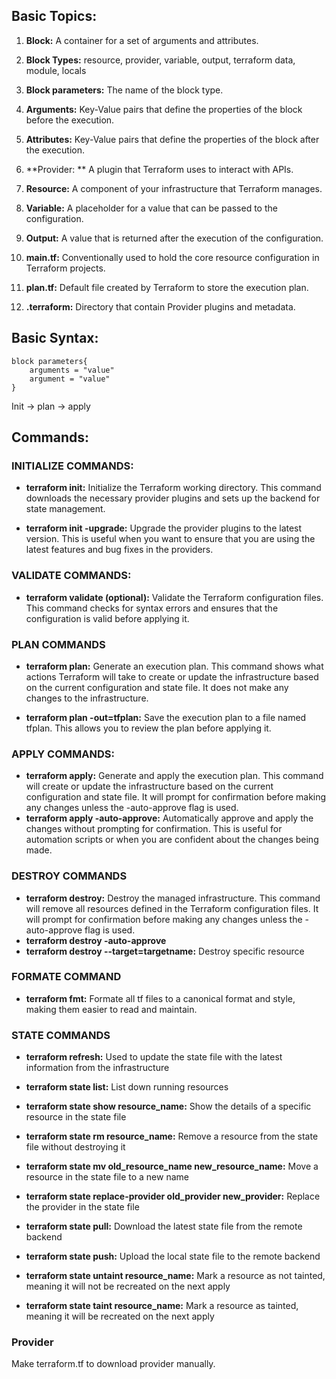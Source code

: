 ## Basic Topics:

1. **Block:** A container for a set of arguments and attributes.
2. **Block Types:** resource, provider, variable, output, terraform data, module, locals
3. **Block parameters:** The name of the block type.
4. **Arguments:** Key-Value pairs that define the properties of the block before the execution.
5. **Attributes:** Key-Value pairs that define the properties of the block after the execution.
6. **Provider: ** A plugin that Terraform uses to interact with APIs.
7. **Resource:** A component of your infrastructure that Terraform manages.
8. **Variable:** A placeholder for a value that can be passed to the configuration.
9. **Output:** A value that is returned after the execution of the configuration.

10. **main.tf:** Conventionally used to hold the core resource configuration in Terraform projects.
11. **plan.tf:** Default file created by Terraform to store the execution plan.
12. **.terraform:** Directory that contain Provider plugins and metadata.


## Basic Syntax:
```
block parameters{
    arguments = "value"
    argument = "value"
}
```


Init -> plan -> apply

## Commands:
### INITIALIZE COMMANDS:
- **terraform init:** 
Initialize the Terraform working directory. This command downloads the necessary provider plugins and sets up the backend for state management.

- **terraform init -upgrade:** 
Upgrade the provider plugins to the latest version. This is useful when you want to ensure that you are using the latest features and bug fixes in the providers.

### VALIDATE COMMANDS:
- **terraform validate (optional):** 
Validate the Terraform configuration files. This command checks for syntax errors and ensures that the configuration is valid before applying it.

### PLAN COMMANDS
- **terraform plan:** 
Generate an execution plan. This command shows what actions Terraform will take to create or update the infrastructure based on the current configuration and state file. It does not make any changes to the infrastructure.

- **terraform plan -out=tfplan:** 
Save the execution plan to a file named tfplan. This allows you to review the plan before applying it.

### APPLY COMMANDS:
- **terraform apply:** 
Generate and apply the execution plan. This command will create or update the infrastructure based on the current configuration and state file. It will prompt for confirmation before making any changes unless the -auto-approve flag is used.
- **terraform apply -auto-approve:** 
Automatically approve and apply the changes without prompting for confirmation. This is useful for automation scripts or when you are confident about the changes being made.

### DESTROY COMMANDS
- **terraform destroy:** 
Destroy the managed infrastructure. This command will remove all resources defined in the Terraform configuration files. It will prompt for confirmation before making any changes unless the -auto-approve flag is used.
- **terraform destroy -auto-approve**
- **terraform destroy --target=targetname:** 
Destroy specific resource

### FORMATE COMMAND
- **terraform fmt:** 
Formate all tf files to a canonical format and style, making them easier to read and maintain.


### STATE COMMANDS
- **terraform refresh:** 
Used to update the state file with the latest information from the infrastructure

- **terraform state list:** 
List down running resources

- **terraform state show resource_name:** 
Show the details of a specific resource in the state file

- **terraform state rm resource_name:** 
Remove a resource from the state file without destroying it
- **terraform state mv old_resource_name new_resource_name:** 
Move a resource in the state file to a new name
- **terraform state replace-provider old_provider new_provider:**
Replace the provider in the state file

- **terraform state pull:** 
Download the latest state file from the remote backend
- **terraform state push:** 
Upload the local state file to the remote backend

- **terraform state untaint resource_name:** 
Mark a resource as not tainted, meaning it will not be recreated on the next apply
- **terraform state taint resource_name:** 
Mark a resource as tainted, meaning it will be recreated on the next apply


### Provider
Make terraform.tf to download provider manually.
